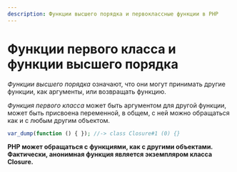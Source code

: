 ```yaml
---
description: Функции высшего порядка и первоклассные функции в PHP
---
```


# Функции первого класса и функции высшего порядка

_Функции высшего порядка_ означают, что они могут принимать другие функции, как аргументы, или возвращать функцию.

_Функция первого класса_ может быть аргументом для другой функции, может быть присвоена переменной, в общем, с ней можно обращаться как и с любым другим объектом.

```php
var_dump(function () { }); //-> class Closure#1 (0) {}
```

**PHP может обращаться с функциями, как с другими объектами. Фактически, анонимная функция является экземпляром класса Closure.**
